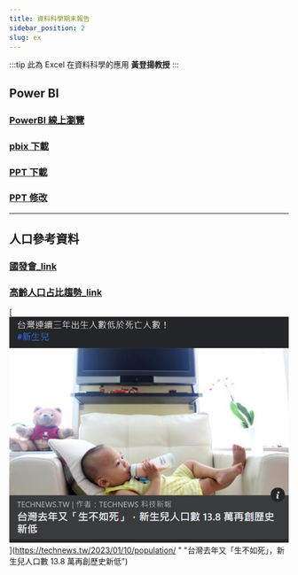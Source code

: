 ```yaml
---
title: 資料科學期末報告
sidebar_position: 2
slug: ex
---
```


:::tip
此為 Excel 在資料科學的應用 **黃登揚教授**
:::

## Power BI

### [PowerBI 線上瀏覽](https://brid.gq/p)

### [pbix 下載](https://brid.gq/p-f)

### [PPT 下載](https://brid.gq/ex)

### [PPT 修改](https://brid.gq/finalppt)

---

## 人口參考資料

### [國發會\_link](https://www.ndc.gov.tw/Content_List.aspx?n=D527207EEEF59B9B)

### [高齡人口占比趨勢\_link](https://pop-proj.ndc.gov.tw/chart.aspx?c=10&uid=66&pid=60)

[![Alt Text](2023-01-11_12-12.png "生育率新低")](https://technews.tw/2023/01/10/population/ "
"台灣去年又「生不如死」，新生兒人口數 13.8 萬再創歷史新低")  